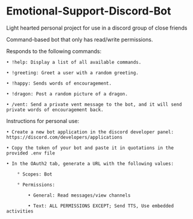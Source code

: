 # Emotional-Support-Discord-Bot
Light hearted personal project for use in a discord group of close friends

Command-based bot that only has read/write permissions.

Responds to the following commands:

	• !help: Display a list of all available commands.

	• !greeting: Greet a user with a random greeting.

	• !happy: Sends words of encouragement.

	• !dragon: Post a random picture of a dragon.

	• /vent: Send a private vent message to the bot, and it will send private words of encouragement back.

Instructions for personal use:

	• Create a new bot application in the discord developer panel: https://discord.com/developers/applications
	
	• Copy the token of your bot and paste it in quotations in the provided .env file

	• In the OAuth2 tab, generate a URL with the following values:

	    ° Scopes: Bot
	
	    ° Permissions:
	
	        • General: Read messages/view channels
		
	        • Text: ALL PERMISSIONS EXCEPT; Send TTS, Use embedded activities

